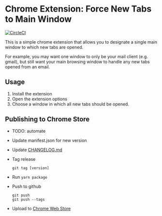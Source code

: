 # Chrome Extension: Force New Tabs to Main Window

[![CircleCI](https://circleci.com/gh/timtrinidad/chrome-extension-force-new-tabs-to-main-window.svg?style=svg)](https://circleci.com/gh/timtrinidad/chrome-extension-force-new-tabs-to-main-window)

This is a simple chrome extension that allows you to designate
a single main window to which new tabs are opened.

For example, you may want one window to only be your mail client (e.g. gmail),
but still want your main browsing window to handle any new tabs opened from an email.

## Usage
1. Install the extension
2. Open the extension options
3. Choose a window in which all new tabs should be opened.

## Publishing to Chrome Store
* TODO: automate
* Update manifest.json for new version
* Update [CHANGELOG.md](changelog.md)
* Tag release

      git tag [version]

* Run `yarn package`
* Push to github

      git push
      git push --tags

* Upload to [Chrome Web Store](https://chrome.google.com/webstore/devconsole/a1eb0e00-3f17-40ec-9c52-fd5f24338591/kgojjafnbajjomijiceiefakpphcicen/edit/package)
